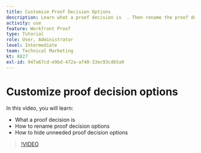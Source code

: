 ```yaml
---
title: Customize Proof Decision Options
description: Learn what a proof decision is  . Then rename the proof decision options and hide unneeded options in the proofing system setups.
activity: use
feature: Workfront Proof
type: Tutorial
role: User, Administrator
level: Intermediate
team: Technical Marketing
kt: 8827
exl-id: 947a67cd-e9bd-472a-af40-33ec93cd65a9
---
```

# Customize proof decision options

In this video, you will learn:

* What a proof decision is
* How to rename proof decision options  
* How to hide unneeded proof decision options

>[!VIDEO](https://video.tv.adobe.com/v/335127/?quality=12)

<!--
Lean More URLs
-->

